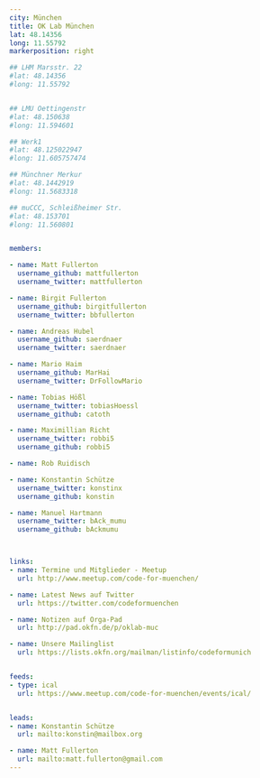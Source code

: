 ```yaml
---
city: München
title: OK Lab München
lat: 48.14356
long: 11.55792
markerposition: right

## LHM Marsstr. 22
#lat: 48.14356
#long: 11.55792


## LMU Oettingenstr
#lat: 48.150638
#long: 11.594601

## Werk1
#lat: 48.125022947
#long: 11.605757474

## Münchner Merkur
#lat: 48.1442919
#long: 11.5683318

## muCCC, Schleißheimer Str.
#lat: 48.153701
#long: 11.560801


members:

- name: Matt Fullerton
  username_github: mattfullerton
  username_twitter: mattfullerton

- name: Birgit Fullerton
  username_github: birgitfullerton
  username_twitter: bbfullerton

- name: Andreas Hubel
  username_github: saerdnaer
  username_twitter: saerdnaer

- name: Mario Haim
  username_github: MarHai
  username_twitter: DrFollowMario

- name: Tobias Hößl
  username_twitter: tobiasHoessl
  username_github: catoth

- name: Maximillian Richt
  username_twitter: robbi5
  username_github: robbi5

- name: Rob Ruidisch

- name: Konstantin Schütze
  username_twitter: konstinx
  username_github: konstin

- name: Manuel Hartmann
  username_twitter: bAck_mumu
  username_github: bAckmumu



links:
- name: Termine und Mitglieder - Meetup
  url: http://www.meetup.com/code-for-muenchen/

- name: Latest News auf Twitter
  url: https://twitter.com/codeformuenchen

- name: Notizen auf Orga-Pad
  url: http://pad.okfn.de/p/oklab-muc

- name: Unsere Mailinglist
  url: https://lists.okfn.org/mailman/listinfo/codeformunich


feeds:
- type: ical
  url: https://www.meetup.com/code-for-muenchen/events/ical/


leads:
- name: Konstantin Schütze
  url: mailto:konstin@mailbox.org

- name: Matt Fullerton
  url: mailto:matt.fullerton@gmail.com
---
```

